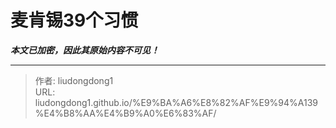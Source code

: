 # 麦肯锡39个习惯

***本文已加密，因此其原始内容不可见！***

---

> 作者: liudongdong1  
> URL: liudongdong1.github.io/%E9%BA%A6%E8%82%AF%E9%94%A139%E4%B8%AA%E4%B9%A0%E6%83%AF/  

